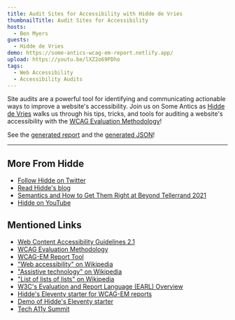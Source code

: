 ```yaml
---
title: Audit Sites for Accessibility with Hidde de Vries
thumbnailTitle: Audit Sites for Accessibility
hosts:
  - Ben Myers
guests:
  - Hidde de Vries
demo: https://some-antics-wcag-em-report.netlify.app/
upload: https://youtu.be/lXZ2o69PDho
tags:
  - Web Accessibility
  - Accessibility Audits
---
```


Site audits are a powerful tool for identifying and communicating actionable ways to improve a website's accessibility. Join us on Some Antics as [Hidde de Vries](https://twitter.com/hdv) walks us through his tips, tricks, and tools for auditing a website's accessibility with the [WCAG Evaluation Methodology](https://www.w3.org/WAI/test-evaluate/conformance/wcag-em/)!

See the [generated report](https://some-antics-wcag-em-report.netlify.app/report) and the [generated JSON](https://some-antics-wcag-em-report.netlify.app/evaluation.json)!

---

## More From Hidde

- [Follow Hidde on Twitter](https://twitter.com/hdv)
- [Read Hidde's blog](https://hidde.blog)
- [Semantics and How to Get Them Right at Beyond Tellerrand 2021](https://www.youtube.com/watch?v=YG9WQUfH7ZU)
- [Hidde on YouTube](https://www.youtube.com/@_hdv)

## Mentioned Links

- [Web Content Accessibility Guidelines 2.1](https://www.w3.org/TR/WCAG21/)
- [WCAG Evaluation Methodology](https://www.w3.org/TR/WCAG-EM/)
- [WCAG-EM Report Tool](https://www.w3.org/WAI/eval/report-tool/)
- ["Web accessibility" on Wikipedia](https://en.wikipedia.org/wiki/Web_accessibility)
- ["Assistive technology" on Wikipedia](https://en.wikipedia.org/wiki/Assistive_technology)
- ["List of lists of lists" on Wikipedia](https://en.wikipedia.org/wiki/List_of_lists_of_lists)
- [W3C's Evaluation and Report Language (EARL) Overview](https://www.w3.org/WAI/standards-guidelines/earl/)
- [Hidde's Eleventy starter for WCAG-EM reports](https://github.com/hidde/eleventy-wcag-reporter/)
- [Demo of Hidde's Eleventy starter](https://eleventy-wcag-reporter.netlify.app/reports/example/)
- [Tech A11y Summit](https://techa11y.dev/)